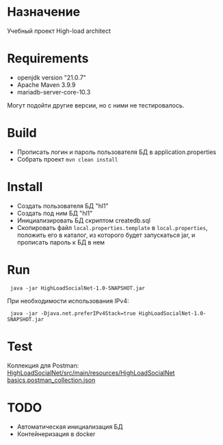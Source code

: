 # Назначение

Учебный проект High-load architect

# Requirements

* openjdk version "21.0.7"
* Apache Maven 3.9.9
* mariadb-server-core-10.3

Могут подойти другие версии, но с ними не тестировалось.


# Build

* Прописать логин и пароль пользователя БД в application.properties
* Собрать проект ```mvn clean install```

# Install

* Создать пользователя БД "hl1"
* Создать под ним БД "hl1"
* Инициализировать БД скриптом createdb.sql
* Скопировать файл ```local.properties.template``` в ```local.properties```, положить его в каталог, из которого будет запускаться jar, и прописать пароль к БД в нем

# Run

``` java -jar HighLoadSocialNet-1.0-SNAPSHOT.jar```

При необходимости использования IPv4:

``` java -jar -Djava.net.preferIPv4Stack=true HighLoadSocialNet-1.0-SNAPSHOT.jar```

# Test

Коллекция для Postman: [HighLoadSocialNet/src/main/resources/HighLoadSocialNet basics.postman_collection.json](https://github.com/eaahome/HL-arch/blob/master/HighLoadSocialNet/src/main/resources/HighLoadSocialNet%20basics.postman_collection.json)

# TODO

* Автоматическая инициализация БД
* Контейнеризация в docker

